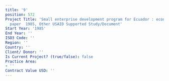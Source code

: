 ```yaml
---
title: '9'
position: 572
Project Title: 'Small enterprise development program for Ecuador : economic background
  paper  1985, Other USAID Supported Study/Document'
Start Year: '1985'
End Year: ''
ISO3 Code: ''
Region: ''
Country: ''
Client/ Donor: ''
Is Current Project? (true/false): false
Practice Area:
- ''
Contract Value USD: ''
---
```


